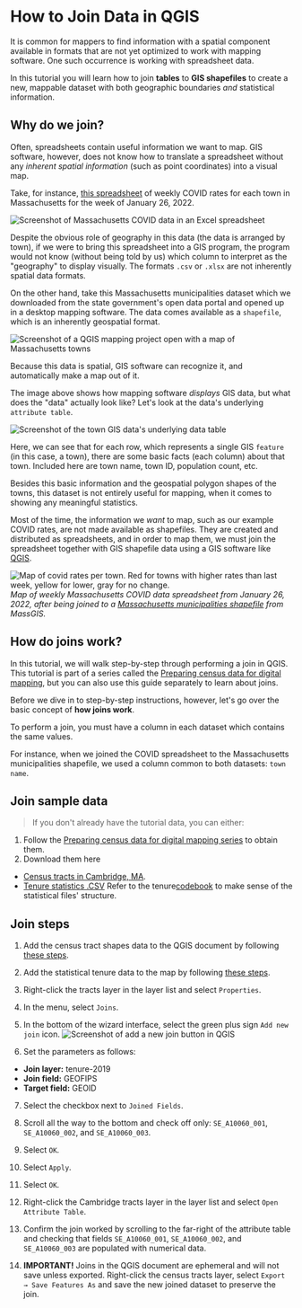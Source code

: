 # How to Join Data in QGIS

It is common for mappers to find information with a spatial component available in formats that are not yet optimized to work with mapping software. One such occurrence is working with spreadsheet data. 


In this tutorial you will learn how to join **tables** to **GIS shapefiles** to create a new, mappable dataset with both geographic boundaries *and* statistical information.

## Why do we join?

Often, spreadsheets contain useful information we want to map. GIS software, however, does not know how to translate a spreadsheet without any *inherent spatial information* (such as point coordinates) into a visual map.

Take, for instance, [this spreadsheet](https://www.mass.gov/info-details/archive-of-covid-19-cases-in-massachusetts) of weekly COVID rates for each town in Massachusetts for the week of January 26, 2022. 

![Screenshot of Massachusetts COVID data in an Excel spreadsheet](media/2.png)

Despite the obvious role of geography in this data (the data is arranged by town), if we were to bring this spreadsheet into a GIS program, the program would not know (without being told by us) which column to interpret as the "geography" to display visually. The formats `.csv` or `.xlsx` are not inherently spatial data formats. 

On the other hand, take this Massachusetts municipalities dataset which we downloaded from the state government's open data portal and opened up in a desktop mapping software. The data comes available as a `shapefile`, which is an inherently geospatial format.

![Screenshot of a QGIS mapping project open with a map of Massachusetts towns](media/1.png)

Because this data is spatial, GIS software can recognize it, and automatically make a map out of it. 

The image above shows how mapping software *displays* GIS data, but what does the "data" actually look like? Let's look at the data's underlying `attribute table`.

![Screenshot of the town GIS data's underlying data table](media/5.png)

Here, we can see that for each row, which represents a single GIS `feature` (in this case, a town), there are some basic facts (each column) about that town. Included here are town name, town ID, population count, etc.

Besides this basic information and the geospatial polygon shapes of the towns, this dataset is not entirely useful for mapping, when it comes to showing any meaningful statistics.

 

Most of the time, the information we *want* to map, such as our example COVID rates, are not made available as shapefiles. They are created and distributed as spreadsheets, and in order to map them, we must join the spreadsheet together with GIS shapefile data using a GIS software like [QGIS](https://harvardmapcollection.github.io/tutorials/qgis/download/).


![Map of covid rates per town. Red for towns with higher rates than last week, yellow for lower, gray for no change.](media/4.png)
_Map of weekly Massachusetts COVID data spreadsheet from January 26, 2022, after being joined to a [Massachusetts municipalities shapefile](https://www.mass.gov/info-details/massgis-data-municipalities) from MassGIS._

## How do joins work?

In this tutorial, we will walk step-by-step through performing a join in QGIS. This tutorial is part of a series called the [Preparing census data for digital mapping](https://harvardmapcollection.github.io/tutorials/census/census2agol/), but you can also use this guide separately to learn about joins.

Before we dive in to step-by-step instructions, however, let's go over the basic concept of **how joins work**.

To perform a join, you must have a column in each dataset which contains the same values.

For instance, when we joined the COVID spreadsheet to the Massachusetts municipalities shapefile, we used a column common to both datasets: `town name`.

## Join sample data

>If you don't already have the tutorial data, you can either:
1. Follow the [Preparing census data for digital mapping series](https://harvardmapcollection.github.io/tutorials/census/census2agol/) to obtain them.
2. Download them here
> 
- [Census tracts in Cambridge, MA](https://downgit.github.io/#/home?url=https://github.com/HarvardMapCollection/tutorials/blob/main/sample-data/cambridge-tracts.geojson).
- [Tenure statistics .CSV](https://downgit.github.io/#/home?url=https://github.com/HarvardMapCollection/tutorials/blob/main/sample-data/tenure-2019.csv)
Refer to the tenure[codebook](https://github.com/HarvardMapCollection/tutorials/blob/main/sample-data/tenure-2019-codebook.txt) to make sense of the statistical files' structure.

## Join steps

1. Add the census tract shapes data to the QGIS document by following [these steps](https://harvardmapcollection.github.io/tutorials/qgis/open-vector/).

2. Add the statistical tenure data to the map by following [these steps](https://harvardmapcollection.github.io/tutorials/qgis/add-csv/).

3. Right-click the tracts layer in the layer list and select `Properties`.

4. In the menu, select `Joins`.

5. In the bottom of the wizard interface, select the green plus sign `Add new join` icon.
![Screenshot of add a new join button in QGIS](media/6.png)

6. Set the parameters as follows:
> 
- **Join layer:** tenure-2019
- **Join field:** GEOFIPS
- **Target field:** GEOID

7. Select the checkbox next to `Joined Fields`.

8. Scroll all the way to the bottom and check off only: `SE_A10060_001`, `SE_A10060_002`, and `SE_A10060_003`.

9. Select `OK`.

10. Select `Apply`.

11. Select `OK`.

12. Right-click the Cambridge tracts layer in the layer list and select `Open Attribute Table`.

13. Confirm the join worked by scrolling to the far-right of the attribute table and checking that fields `SE_A10060_001`, `SE_A10060_002`, and `SE_A10060_003` are populated with numerical data.

14. **IMPORTANT!** Joins in the QGIS document are ephemeral and will not save unless exported. Right-click the census tracts layer, select `Export → Save Features As` and save the new joined dataset to preserve the join.